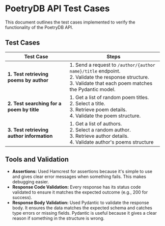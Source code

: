 # PoetryDB API Test Cases

This document outlines the test cases implemented to verify the functionality of the PoetryDB API.

## Test Cases

| **Test Case**                         | **Steps**                                                                                                                                              |
|---------------------------------------|--------------------------------------------------------------------------------------------------------------------------------------------------------|
| **1. Test retrieving poems by author** | 1. Send a request to `/author/{author name}/title` endpoint. <br> 2. Validate the response structure. <br> 3. Validate that each poem matches the Pydantic model. |
| **2. Test searching for a poem by title** | 1. Get a list of random poem titles. <br> 2. Select a title. <br> 3. Retrieve poem details. <br> 4. Validate the poem structure.                        |
| **3. Test retrieving author information** | 1. Get a list of authors. <br> 2. Select a random author. <br> 3. Retrieve author details. <br> 4. Validate author's poems structure

## Tools and Validation
* **Assertions:** Used Hamcrest for assertions because it's simple to use and gives clear error messages when something fails. This makes debugging easier.
* **Response Code Validation:** Every response has its status code validated to ensure it matches the expected outcome (e.g., 200 for success).
* **Response Body Validation:** Used Pydantic to validate the response body. It ensures the data matches the expected schema and catches type errors or missing fields. Pydantic is useful because it gives a clear reason if something in the structure is wrong.


